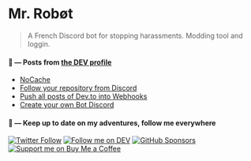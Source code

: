 # Mr. Robøt

> A French Discord bot for stopping harassments. Modding tool and loggin.

####   📝 — Posts from [the DEV profile](https://dev.to/mrrobot)

<!-- BLOG-POST-LIST:START -->
- [NoCache](https://dev.to/mrrobot/nocache-43ob)
- [Follow your repository from Discord](https://dev.to/mrrobot/follow-your-repository-from-discord-52ge)
- [Push all posts of Dev.to into Webhooks](https://dev.to/mrrobot/push-all-posts-of-devto-into-webhooks-3o0h)
- [Create your own Bot Discord](https://dev.to/mrrobot/create-your-own-bot-discord-2hco)
<!-- BLOG-POST-LIST:END -->


#### 🍃 — Keep up to date on my adventures, follow me everywhere

[![Twitter Follow](https://img.shields.io/twitter/follow/MrRobotApp?color=%231DA1F2&label=Follow%20me&logo=Twitter&style=for-the-badge)](https://twitter.com/MrRobotApp) [![Follow me on DEV](https://img.shields.io/badge/dev.to-%2308090A.svg?&style=for-the-badge&logo=dev.to&logoColor=white&alt=devto)](https://dev.to/mrrobot) [![GitHub Sponsors](https://img.shields.io/badge/Sponsor%20me-%23EA54AE.svg?&style=for-the-badge&logo=github-sponsors&logoColor=white)](https://github.com/sponsors/thomasbnt) [![Support me on Buy Me a Coffee](https://img.shields.io/badge/-Support%20me-%23FFDD00?style=for-the-badge&logo=buy-me-a-coffee&logoColor=black)](https://www.buymeacoffee.com/thomasbnt/?via=thomasbnt)
